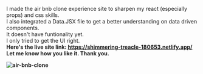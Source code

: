 I made the air bnb clone experience site to sharpen my react (especially props) and css skills. <br>
I also integrated a Data.JSX file to get a better understanding on data driven components. <br>
It doesn't have funtionality yet. <br>
I only tried to get the UI right. <br>
<b>Here's the live site link: https://shimmering-treacle-180653.netlify.app/ <b><br>
Let me know how you like it. Thank you. <br>

![air-bnb-clone](https://user-images.githubusercontent.com/88939208/218292606-5d2ac8ba-262d-43ed-974a-e92fdce6fdd0.png)
